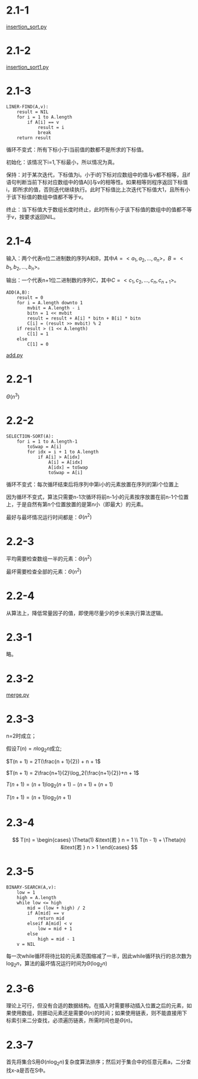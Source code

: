 # 2.1-1

[insertion_sort.py](./Resources/insertion_sort.py)

# 2.1-2

[insertion_sort1.py](./Resources/insertion_sort1.py)

# 2.1-3

```
LINER-FIND(A,v):
    result = NIL
    for i = 1 to A.length
        if A[i] == v
            result = i
            break
    return result
```

循环不变式：所有下标小于i当前值的数都不是所求的下标值。

初始化：该情况下i=1,下标最小，所以情况为真。

保持：对于某次迭代，下标值为i。小于i的下标对应数组中的值与v都不相等，且if语句判断当前下标对应数组中的值A[i]与v的相等性。如果相等则程序返回下标值i，即所求的值，否则迭代继续执行。此时下标值比上次迭代下标值大1，且所有小于该下标值的数组中值都不等于v。

终止：当下标值大于数组长度时终止，此时所有小于该下标值的数组中的值都不等于v，按要求返回NIL。

# 2.1-4

输入：两个代表n位二进制数的序列A和B，其中$A=<a_1,a_2,…,a_n>$，$B=<b_1,b_2,…,b_n>$。

输出：一个代表n+1位二进制数的序列C，其中$C=<c_1,c_2,…,c_n,c_{n+1}>$。

```
ADD(A,B):
    result = 0
    for i = A.length downto 1
        mvbit = A.length - i
        bitn = 1 << mvbit
        result = result + A[i] * bitn + B[i] * bitn
        C[i] = (result >> mvbit) % 2
    if result > (1 << A.length)
        C[1] = 1
    else
        C[1] = 0
```

[add.py](./Resources/add.py)

# 2.2-1

$\Theta({n^3})$

# 2.2-2

```
SELECTION-SORT(A):
    for i = 1 to A.length-1
        toSwap = A[i]
        for idx = i + 1 to A.length
            if A[i] > A[idx]
                A[i] = A[idx]
                A[idx] = toSwap
                toSwap = A[i]
```

循环不变式：每次循环结束后将序列中第i小的元素放置在序列的第i个位置上

因为循环不变式，算法只需要n-1次循环将前n-1小的元素按序放置在前n-1个位置上，于是自然有第n个位置放置的是第n小（即最大）的元素。

最好与最坏情况运行时间都是：$\Theta({n^2})$

# 2.2-3

平均需要检查数组一半的元素：$\Theta({n^2})$

最坏需要检查全部的元素：$\Theta({n^2})$

# 2.2-4

从算法上，降低常量因子的值，即使用尽量少的步长来执行算法逻辑。

# 2.3-1

略。

# 2.3-2

[merge.py](./Resources/merge.py)

# 2.3-3

n=2时成立；

假设$T(n)=n\log_2{n}$成立;

$T(n + 1) = 2T(\frac{n + 1}{2}) + n + 1$

$T(n + 1) = 2\frac{n+1}{2}\log_2{\frac{n+1}{2}}+n + 1$

$T(n + 1) = (n + 1)\log_2{(n+1)} - (n + 1) + (n + 1)$

$T(n + 1) = (n + 1)\log_2{(n+1)}$

# 2.3-4

$$
T(n) = \begin{cases}
   \Theta(1) &\text{若 } n = 1 \\
   T(n - 1) + \Theta(n) &\text{若 } n > 1
\end{cases}
$$

# 2.3-5

```
BINARY-SEARCH(A,v):
    low = 1
    high = A.length
    while low <= high
        mid = (low + high) / 2
        if A[mid] == v
            return mid
        elseif A[mid] < v
            low = mid + 1
        else 
            high = mid - 1
    v = NIL
```

每一次while循环将待比较的元素范围缩减了一半，因此while循环执行的总次数为$\log_2{n}$，算法的最坏情况运行时间为$\Theta{(\log_2{n})}$

# 2.3-6

理论上可行，但没有合适的数据结构。在插入时需要移动插入位置之后的元素，如果使用数组，则挪动元素还是需要$\Theta{(n)}$的时间；如果使用链表，则不能直接用下标索引来二分查找，必须遍历链表，所需时间也是$\Theta{(n)}$。

# 2.3-7

首先将集合S用$\Theta{(n\log_2{n})}$复杂度算法排序；然后对于集合中的任意元素a，二分查找x-a是否在S中。
